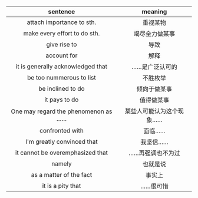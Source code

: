 |              sentence               |         meaning          |
|:-----------------------------------:|:------------------------:|
|      attach importance to sth.      |         重视某物         |
|    make every effort to do sth.     |      竭尽全力做某事      |
|            give rise to             |           导致           |
|             account for             |           解释           |
|  it is generally acknowledged that  |      ……是广泛认可的      |
|      be too nummerous to list       |         不胜枚举         |
|          be inclined to do          |       倾向于做某事       |
|            it pays to do            |        值得做某事        |
| One may regard the phenomenon as …… | 某些人可能认为这个现象…… |
|           confronted with           |          面临……          |
|     I'm greatly convinced that      |         我坚信……         |
|  it cannot be overemphasized that   |     ……再强调也不为过     |
|               namely                |         也就是说         |
|       as a matter of the fact       |          事实上          |
|          it is a pity that          |         ……很可惜         |
